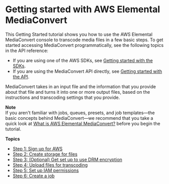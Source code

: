 # Getting started with AWS Elemental MediaConvert<a name="getting-started"></a>

This Getting Started tutorial shows you how to use the AWS Elemental MediaConvert console to transcode media files in a few basic steps\. To get started accessing MediaConvert programmatically, see the following topics in the API reference:
+ If you are using one of the AWS SDKs, see [Getting started with the SDKs](https://docs.aws.amazon.com/mediaconvert/latest/apireference/custom-endpoints.html)\.
+ If you are using the MediaConvert API directly, see [Getting started with the API](https://docs.aws.amazon.com/mediaconvert/latest/apireference/getting-started.html)\.

MediaConvert takes in an input file and the information that you provide about that file and turns it into one or more output files, based on the instructions and transcoding settings that you provide\. 

**Note**  
If you aren't familiar with jobs, queues, presets, and job templates—the basic concepts behind MediaConvert—we recommend that you take a quick look at [What is AWS Elemental MediaConvert?](what-is.md) before you begin the tutorial\.

**Topics**
+ [Step 1: Sign up for AWS](gs-1-sign-up.md)
+ [Step 2: Create storage for files](set-up-file-locations.md)
+ [Step 3: \(Optional\) Get set up to use DRM encryption](set-up-encryption.md)
+ [Step 4: Upload files for transcoding](upload-input-files.md)
+ [Step 5: Set up IAM permissions](iam-role.md)
+ [Step 6: Create a job](create-a-job.md)